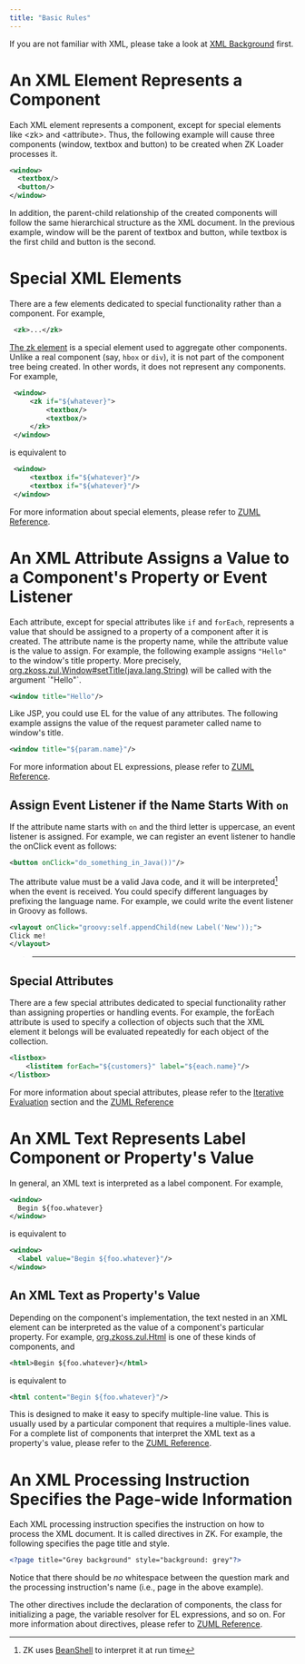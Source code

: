 ```yaml
---
title: "Basic Rules"
---
```




If you are not familiar with XML, please take a look at [XML Background]({{site.baseurl}}/zk_dev_ref/ui_composing/xml_background)
first.

# An XML Element Represents a Component

Each XML element represents a component, except for special elements
like \<zk\> and \<attribute\>. Thus, the following example will cause
three components (window, textbox and button) to be created when ZK
Loader processes it.

```xml
<window>
  <textbox/>
  <button/>
</window>
```

In addition, the parent-child relationship of the created components
will follow the same hierarchical structure as the XML document. In the
previous example, window will be the parent of textbox and button, while
textbox is the first child and button is the second.

# Special XML Elements

There are a few elements dedicated to special functionality rather than
a component. For example,

```xml
 <zk>...</zk>
```

[The zk element](/zuml_ref/zk) is a
special element used to aggregate other components. Unlike a real
component (say, `hbox` or `div`), it is not part of the component tree
being created. In other words, it does not represent any components. For
example,

```xml
 <window>
     <zk if="${whatever}">
         <textbox/>
         <textbox/>
     </zk>
 </window>
```

is equivalent to

```xml
 <window>
     <textbox if="${whatever}"/>
     <textbox if="${whatever}"/>
 </window>
```

For more information about special elements, please refer to [ZUML Reference](/zuml_ref/elements).

# An XML Attribute Assigns a Value to a Component's Property or Event Listener

Each attribute, except for special attributes like `if` and `forEach`,
represents a value that should be assigned to a property of a component
after it is created. The attribute name is the property name, while the
attribute value is the value to assign. For example, the following
example assigns `"Hello"` to the window's title property. More
precisely,
[org.zkoss.zul.Window#setTitle(java.lang.String)](https://www.zkoss.org/javadoc/latest/zk/org/zkoss/zul/Window.html#setTitle(java.lang.String))
will be called with the argument `"Hello"`.

```xml
<window title="Hello"/>
```

Like JSP, you could use EL for the value of any attributes. The
following example assigns the value of the request parameter called name
to window's title.

```xml
<window title="${param.name}"/>
```

For more information about EL expressions, please refer to [ZUML Reference](/zuml_ref/el_expressions).

## Assign Event Listener if the Name Starts With `on`

If the attribute name starts with `on` and the third letter is
uppercase, an event listener is assigned. For example, we can register
an event listener to handle the onClick event as follows:

```xml
<button onClick="do_something_in_Java())"/>
```

The attribute value must be a valid Java code, and it will be
interpreted[^1] when the event is received. You could specify different
languages by prefixing the language name. For example, we could write
the event listener in Groovy as follows.

```xml
<vlayout onClick="groovy:self.appendChild(new Label('New'));">
Click me!
</vlayout>
```

> ------------------------------------------------------------------------
>
> <references/>

## Special Attributes

There are a few special attributes dedicated to special functionality
rather than assigning properties or handling events. For example, the
forEach attribute is used to specify a collection of objects such that
the XML element it belongs will be evaluated repeatedly for each object
of the collection.

```xml
<listbox>
    <listitem forEach="${customers}" label="${each.name}"/>
</listbox>
```

For more information about special attributes, please refer to the
[Iterative Evaluation]({{site.baseurl}}/zk_dev_ref/ui_composing/iterative_evaluation)
section and the [ZUML Reference](/zuml_ref/attributes)

# An XML Text Represents Label Component or Property's Value

In general, an XML text is interpreted as a label component. For
example,

```xml
<window>
  Begin ${foo.whatever}
</window>
```

is equivalent to

```xml
<window>
  <label value="Begin ${foo.whatever}"/>
</window>
```

## An XML Text as Property's Value

Depending on the component's implementation, the text nested in an XML
element can be interpreted as the value of a component's particular
property. For example, [org.zkoss.zul.Html](https://www.zkoss.org/javadoc/latest/zk/org/zkoss/zul/Html.html) is one of
these kinds of components, and

```xml
<html>Begin ${foo.whatever}</html>
```

is equivalent to

```xml
<html content="Begin ${foo.whatever}"/>
```

This is designed to make it easy to specify multiple-line value. This is
usually used by a particular component that requires a multiple-lines
value. For a complete list of components that interpret the XML text as
a property's value, please refer to the [ZUML Reference](/zuml_ref/texts).

# An XML Processing Instruction Specifies the Page-wide Information

Each XML processing instruction specifies the instruction on how to
process the XML document. It is called directives in ZK. For example,
the following specifies the page title and style.

```xml
<?page title="Grey background" style="background: grey"?>
```

Notice that there should be *no* whitespace between the question mark
and the processing instruction's name (i.e., page in the above example).

The other directives include the declaration of components, the class
for initializing a page, the variable resolver for EL expressions, and
so on. For more information about directives, please refer to [ZUML Reference](/zuml_ref/processing_instructions).

[^1]: ZK uses [BeanShell](http://www.beanshell.org) to interpret it at
    run time
